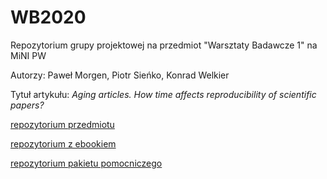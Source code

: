 # WB2020
Repozytorium grupy projektowej na przedmiot "Warsztaty Badawcze 1" na MiNI PW

Autorzy: Paweł Morgen, Piotr Sieńko, Konrad Welkier

Tytuł artykułu: *Aging articles. How time affects reproducibility of scientific papers?*

[repozytorium przedmiotu](https://github.com/mini-pw/2020L-WarsztatyBadawcze-Reprodukowalnosc)

[repozytorium z ebookiem](https://github.com/mini-pw/2020L-WB-Book)

[repozytorium pakietu pomocniczego](https://github.com/MrDomani/CodeExtractoR)
